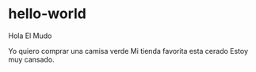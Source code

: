 # hello-world

Hola El Mudo

Yo quiero comprar una camisa verde 
Mi tienda favorita esta cerado
Estoy muy cansado.
